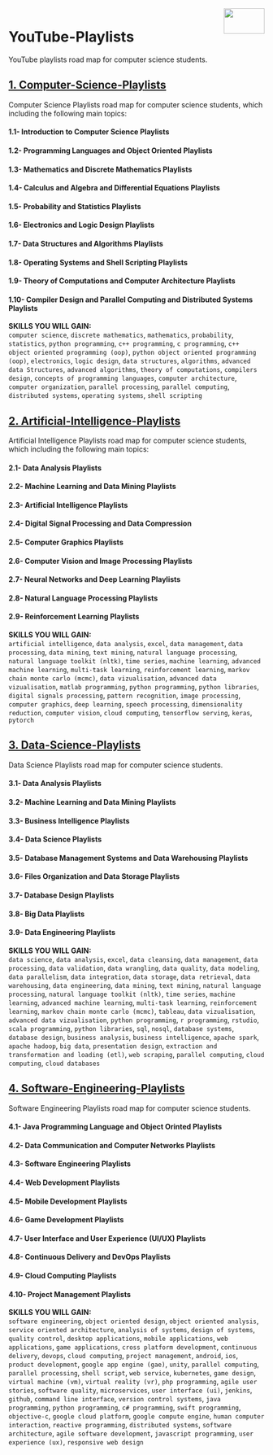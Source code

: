 <img align="right" width="80" height="50" src="https://github.com/cs-MohamedAyman/YouTube-Playlists/blob/master/organizations-logos/youtube.jpg">

# YouTube-Playlists
YouTube playlists road map for computer science students.

## [1. Computer-Science-Playlists](https://github.com/cs-MohamedAyman/YouTube-Playlists/tree/master/1.Computer-Science-Playlists)
Computer Science Playlists road map for computer science students, which including the following main topics:

#### 1.1- Introduction to Computer Science Playlists
#### 1.2- Programming Languages and Object Oriented Playlists
#### 1.3- Mathematics and Discrete Mathematics Playlists
#### 1.4- Calculus and Algebra and Differential Equations Playlists
#### 1.5- Probability and Statistics Playlists
#### 1.6- Electronics and Logic Design Playlists
#### 1.7- Data Structures and Algorithms Playlists
#### 1.8- Operating Systems and Shell Scripting Playlists
#### 1.9- Theory of Computations and Computer Architecture Playlists
#### 1.10- Compiler Design and Parallel Computing and Distributed Systems Playlists

**SKILLS YOU WILL GAIN:**<br>
`computer science`, `discrete mathematics`, `mathematics`, `probability`, `statistics`, `python programming`, `c++ programming`, `c programming`, `c++ object oriented programming (oop)`, `python object oriented programming (oop)`, `electronics`, `logic design`, `data structures`, `algorithms`, `advanced data Structures`, `advanced algorithms`, `theory of computations`, `compilers design`, `concepts of programming languages`, `computer architecture`, `computer organization`, `parallel processing`, `parallel computing`, `distributed systems`, `operating systems`, `shell scripting`

## [2. Artificial-Intelligence-Playlists](https://github.com/cs-MohamedAyman/YouTube-Playlists/tree/master/2.Artificial-Intelligence-Playlists)
Artificial Intelligence Playlists road map for computer science students, which including the following main topics:

#### 2.1- Data Analysis Playlists
#### 2.2- Machine Learning and Data Mining Playlists
#### 2.3- Artificial Intelligence Playlists
#### 2.4- Digital Signal Processing and Data Compression
#### 2.5- Computer Graphics Playlists
#### 2.6- Computer Vision and Image Processing Playlists
#### 2.7- Neural Networks and Deep Learning Playlists
#### 2.8- Natural Language Processing Playlists
#### 2.9- Reinforcement Learning Playlists

**SKILLS YOU WILL GAIN:**<br>
`artificial intelligence`, `data analysis`, `excel`, `data management`, `data processing`, `data mining`, `text mining`, `natural language processing`, `natural language toolkit (nltk)`, `time series`, `machine learning`, `advanced machine learning`, `multi-task learning`, `reinforcement learning`, `markov chain monte carlo (mcmc)`, `data vizualisation`, `advanced data vizualisation`, `matlab programming`, `python programming`, `python libraries`, `digital signals processing`, `pattern recognition`, `image processing`, `computer graphics`, `deep learning`, `speech processing`, `dimensionality reduction`, `computer vision`, `cloud computing`, `tensorflow serving`, `keras`, `pytorch`

## [3. Data-Science-Playlists](https://github.com/cs-MohamedAyman/YouTube-Playlists/tree/master/3.Data-Science-Playlists)
Data Science Playlists road map for computer science students.

#### 3.1- Data Analysis Playlists
#### 3.2- Machine Learning and Data Mining Playlists
#### 3.3- Business Intelligence Playlists
#### 3.4- Data Science Playlists
#### 3.5- Database Management Systems and Data Warehousing Playlists
#### 3.6- Files Organization and Data Storage Playlists
#### 3.7- Database Design Playlists
#### 3.8- Big Data Playlists
#### 3.9- Data Engineering Playlists

**SKILLS YOU WILL GAIN:**<br>
`data science`, `data analysis`, `excel`, `data cleansing`, `data management`, `data processing`, `data validation`, `data wrangling`, `data quality`, `data modeling`, `data parallelism`, `data integration`, `data storage`, `data retrieval`, `data warehousing`, `data engineering`, `data mining`, `text mining`, `natural language processing`, `natural language toolkit (nltk)`, `time series`, `machine learning`, `advanced machine learning`, `multi-task learning`, `reinforcement learning`, `markov chain monte carlo (mcmc)`, `tableau`, `data vizualisation`, `advanced data vizualisation`, `python programming`, `r programming`, `rstudio`, `scala programming`, `python libraries`, `sql`, `nosql`, `database systems`, `database design`, `business analysis`, `business intelligence`, `apache spark`, `apache hadoop`, `big data`, `presentation design`, `extraction and transformation and loading (etl)`, `web scraping`, `parallel computing`, `cloud computing`, `cloud databases`

## [4. Software-Engineering-Playlists](https://github.com/cs-MohamedAyman/YouTube-Playlists/tree/master/4.Software-Engineering-Playlists)
Software Engineering Playlists road map for computer science students.

#### 4.1- Java Programming Language and Object Orinted Playlists
#### 4.2- Data Communication and Computer Networks Playlists
#### 4.3- Software Engineering Playlists
#### 4.4- Web Development Playlists
#### 4.5- Mobile Development Playlists
#### 4.6- Game Development Playlists
#### 4.7- User Interface and User Experience (UI/UX) Playlists
#### 4.8- Continuous Delivery and DevOps Playlists
#### 4.9- Cloud Computing Playlists
#### 4.10- Project Management Playlists

**SKILLS YOU WILL GAIN:**<br>
`software engineering`, `object oriented design`, `object oriented analysis`, `service oriented architecture`, `analysis of systems`, `design of systems`, `quality control`, `desktop applications`, `mobile applications`, `web applications`, `game applications`, `cross platform development`, `continuous delivery`, `devops`, `cloud computing`, `project management`, `android`, `ios`, `product development`, `google app engine (gae)`, `unity`, `parallel computing`, `parallel processing`, `shell script`, `web service`, `kubernetes`, `game design`, `virtual machine (vm)`, `virtual reality (vr)`, `php programming`, `agile user stories`, `software quality`, `microservices`, `user interface (ui)`, `jenkins`, `github`, `command line interface`, `version control systems`, `java programming`, `python programming`, `c# programming`, `swift programming`, `objective-c`, `google cloud platform`, `google compute engine`, `human computer interaction`, `reactive programming`, `distributed systems`, `software architecture`, `agile software development`, `javascript programming`, `user experience (ux)`, `responsive web design`
